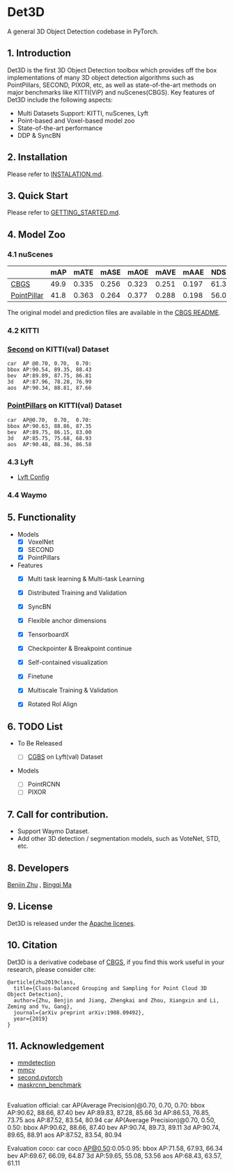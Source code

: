 # Det3D

A general 3D Object Detection codebase in PyTorch.

## 1. Introduction

Det3D is the first 3D Object Detection toolbox which provides off the box implementations of many 3D object detection algorithms such as PointPillars, SECOND, PIXOR, etc, as well as state-of-the-art methods on major benchmarks like KITTI(ViP) and nuScenes(CBGS). Key features of Det3D include the following aspects:

* Multi Datasets Support: KITTI, nuScenes, Lyft
* Point-based and Voxel-based model zoo
* State-of-the-art performance
* DDP & SyncBN


## 2. Installation

Please refer to [INSTALATION.md](INSTALLATION.md).

## 3. Quick Start

Please refer to [GETTING_STARTED.md](GETTING_STARTED.md).

## 4. Model Zoo

### 4.1 nuScenes

|             | mAP  | mATE | mASE | mAOE | mAVE | mAAE | NDS | ckpt |
| ----------- | ---- | ---- | ---- | ---- | ---- | ---- | ---- | ---- |
| [CBGS](https://github.com/poodarchu/Det3D/blob/master/examples/cbgs/configs/nusc_all_vfev3_spmiddleresnetfhd_rpn2_mghead_syncbn.py) | 49.9 | 0.335 | 0.256 | 0.323 | 0.251 | 0.197 | 61.3 | [link](https://drive.google.com/drive/folders/1rhamAqegE9iOp18tzQVam4rOMhHjjnRM?usp=sharing) |
| [PointPillar](examples/point_pillars/configs/nusc_all_point_pillars_mghead_syncbn.py) | 41.8 | 0.363 | 0.264 | 0.377 | 0.288 | 0.198 | 56.0 | [link](https://drive.google.com/drive/folders/1U0bkEQAhcxhDUD42nTCGC0uU0qaTO_Uv?usp=sharing) |

The original model and prediction files are available in the [CBGS README](https://github.com/poodarchu/Det3D/tree/master/examples/cbgs).

### 4.2 KITTI

### [Second](examples/second/configs/kitti_car_vfev3_spmiddlefhd_rpn1_mghead_syncbn.py) on KITTI(val) Dataset

```
car  AP @0.70, 0.70,  0.70:
bbox AP:90.54, 89.35, 88.43
bev  AP:89.89, 87.75, 86.81
3d   AP:87.96, 78.28, 76.99
aos  AP:90.34, 88.81, 87.66
```

### [PointPillars](examples/point_pillars/configs/kitti_point_pillars_mghead_syncbn.py) on KITTI(val) Dataset

```	
car  AP@0.70,  0.70,  0.70:
bbox AP:90.63, 88.86, 87.35
bev  AP:89.75, 86.15, 83.00
3d   AP:85.75, 75.68, 68.93
aos  AP:90.48, 88.36, 86.58
```


### 4.3 Lyft

* [Lyft Config](https://github.com/poodarchu/Det3D/blob/master/examples/cbgs/configs/lyft_all_vfev3_spmiddleresnetfhd_rpn2_mghead_syncbn.py)

### 4.4 Waymo



## 5. Functionality

* Models
  - [x] VoxelNet
  - [x] SECOND
  - [x] PointPillars
* Features
    - [x] Multi task learning & Multi-task Learning
    - [x] Distributed Training and Validation
    - [x] SyncBN
    - [x] Flexible anchor dimensions
    - [x] TensorboardX
    - [x] Checkpointer & Breakpoint continue
    - [x] Self-contained visualization
    - [x] Finetune
    - [x] Multiscale Training & Validation
    - [x] Rotated RoI Align


## 6. TODO List
* To Be Released

  * [ ] [CGBS](examples/cbgs/configs/lyft_all_vfev3_spmiddleresnetfhd_rpn2_mghead_syncbn.py) on Lyft(val) Dataset

* Models
  
  - [ ] PointRCNN
  - [ ] PIXOR

## 7. Call for contribution.
* Support Waymo Dataset.
* Add other 3D detection / segmentation models, such as VoteNet, STD, etc.

## 8. Developers

[Benjin Zhu](https://github.com/poodarchu/) , [Bingqi Ma](https://github.com/a157801)

## 9. License

Det3D is released under the [Apache licenes](LICENES).

## 10. Citation
Det3D is a derivative codebase of [CBGS](https://arxiv.org/abs/1908.09492), if you find this work useful in your research, please consider cite:
```
@article{zhu2019class,
  title={Class-balanced Grouping and Sampling for Point Cloud 3D Object Detection},
  author={Zhu, Benjin and Jiang, Zhengkai and Zhou, Xiangxin and Li, Zeming and Yu, Gang},
  journal={arXiv preprint arXiv:1908.09492},
  year={2019}
}
```

## 11. Acknowledgement

* [mmdetection](https://github.com/open-mmlab/mmdetection) 
* [mmcv](https://github.com/open-mmlab/mmcv)
* [second.pytorch](https://github.com/traveller59/second.pytorch)
* [maskrcnn_benchmark](https://github.com/facebookresearch/maskrcnn-benchmark)


## 
Evaluation official: car AP(Average Precision)@0.70, 0.70, 0.70:
bbox AP:90.62, 88.66, 87.40
bev  AP:89.83, 87.28, 85.66
3d   AP:86.53, 76.85, 73.75
aos  AP:87.52, 83.54, 80.94
car AP(Average Precision)@0.70, 0.50, 0.50:
bbox AP:90.62, 88.66, 87.40
bev  AP:90.74, 89.73, 89.11
3d   AP:90.74, 89.65, 88.91
aos  AP:87.52, 83.54, 80.94

Evaluation coco: car coco AP@0.50:0.05:0.95:
bbox AP:71.58, 67.93, 66.34
bev  AP:69.67, 66.09, 64.87
3d   AP:59.65, 55.08, 53.56
aos  AP:68.43, 63.57, 61.11